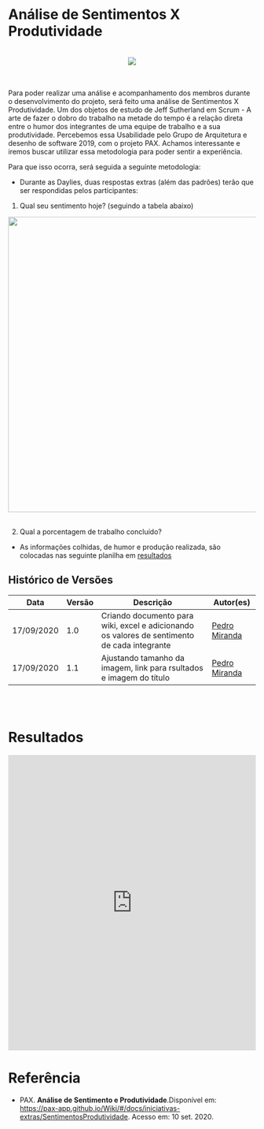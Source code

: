 # **Análise de Sentimentos X Produtividade**

<br>
<div style="display: flex; justify-content: center; align-items:center;">
    <img src="https://unbarqdsw.github.io/2020.1_G11_SYA/assets/diagrama_sentimentos/emotions.png">
</div>
<br>

<br>

Para poder realizar uma análise e acompanhamento dos membros durante o desenvolvimento do projeto, será feito uma análise de Sentimentos X Produtividade. Um dos objetos de estudo de Jeff Sutherland em Scrum - A arte de fazer o dobro do trabalho na metade do tempo é a relação direta entre o humor dos integrantes de uma equipe de trabalho e a sua produtividade. Percebemos essa Usabilidade pelo Grupo de Arquitetura e desenho de software 2019, com o projeto PAX. Achamos interessante e iremos buscar utilizar essa metodologia para poder sentir a experiência.

   Para que isso ocorra, será seguida a seguinte metodologia:

- Durante as Daylies, duas respostas extras (além das padrões) terão que ser respondidas pelos participantes:

1. Qual seu sentimento hoje? (seguindo a tabela abaixo)

<div style="display: flex; justify-content: center; align-items:center;">
    <img style="height: 600px;" src="https://unbarqdsw.github.io/2020.1_G11_SYA/assets/diagrama_sentimentos/tabela_cores.png">
</div>
<br>


2. Qual a porcentagem de trabalho concluído?

<ul>
    <li>
        As informações colhidas, de humor e produção realizada, são colocadas nas seguinte planilha em <a href="https://unbarqdsw.github.io/2020.1_G11_SYA/#/iniciativas_extras/diagrama_sentimento#sheets_sentimentos">resultados</a>
    </li>
</ul>

## Histórico de Versões

<table>
    <thead>
        <th>Data</th>
        <th>Versão</th>
        <th>Descrição</th>
        <th>Autor(es)</th>
    </thead>
    <tbody>
        <tr>
            <td>17/09/2020</td>
            <td>1.0</td>
            <td>Criando documento para wiki, excel e adicionando os valores de sentimento de cada integrante</td>
            <td>
                <a href="https://github.com/pedroMiranda7410">Pedro Miranda</a>
            </td>
        </tr>
        <tr>
            <td>17/09/2020</td>
            <td>1.1</td>
            <td>Ajustando tamanho da imagem, link para rsultados e imagem do título</td>
            <td>
                <a href="https://github.com/pedroMiranda7410">Pedro Miranda</a>
            </td>
        </tr>
    </tbody>
</table>
<br>
<br>

# Resultados

<iframe id="sheets_sentimentos" src="https://docs.google.com/spreadsheets/d/1_u7yGBO2UTx6Mv8pOjmDY3brmdTi4oUS7NUQYt_YoNI/edit?usp=sharing" style="height:600px; width: 100%" frameborder="0" allowfullscreen="true" e="" mozallowfullscreen="tru" webkitallowfullscreen="true">
</iframe>

# Referência

- PAX. <b>Análise de Sentimento e Produtividade</b>.Disponível em: https://pax-app.github.io/Wiki/#/docs/iniciativas-extras/SentimentosProdutividade. Acesso em: 10 set. 2020.